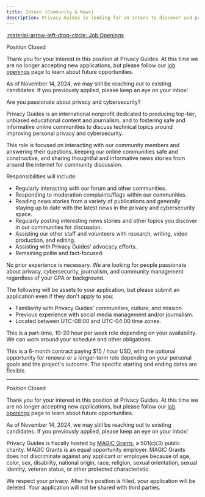 ```yaml
---
title: Intern (Community & News)
description: Privacy Guides is looking for an intern to discover and promote relevant news content on our platform, and to moderate and engage with our online communities.
---
```


[:material-arrow-left-drop-circle: Job Openings](../jobs.md)

<div class="admonition info" markdown>
<p class="admonition-title">Position Closed</p>

Thank you for your interest in this position at Privacy Guides. At this time we are no longer accepting new applications, but please follow our [job openings](../jobs.md) page to learn about future opportunities.

As of November 14, 2024, we may still be reaching out to existing candidates. If you previously applied, please keep an eye on your inbox!

</div>

Are you passionate about privacy and cybersecurity?

Privacy Guides is an international nonprofit dedicated to producing top-tier, unbiased educational content and journalism, and to fostering safe and informative online communities to discuss technical topics around improving personal privacy and cybersecurity.

This role is focused on interacting with our community members and answering their questions, keeping our online communities safe and constructive, and sharing thoughtful and informative news stories from around the internet for community discussion.

Responsibilities will include:

- Regularly interacting with our forum and other communities.
- Responding to moderation complaints/flags within our communities.
- Reading news stories from a variety of publications and generally staying up to date with the latest news in the privacy and cybersecurity space.
- Regularly posting interesting news stories and other topics you discover in our communities for discussion.
- Assisting our other staff and volunteers with research, writing, video production, and editing.
- Assisting with Privacy Guides' advocacy efforts.
- Remaining polite and fact-focused.

No prior experience is necessary. We are looking for people passionate about privacy, cybersecurity, journalism, and community management regardless of your GPA or background.

The following will be assets to your application, but please submit an application even if they don't apply to you:

- Familiarity with Privacy Guides' communities, culture, and mission.
- Previous experience with social media management and/or journalism.
- Located between UTC-08:00 and UTC-04:00 time zones.

This is a part-time, 10-20 hour per week role depending on your availability. We can work around your schedule and other obligations.

This is a 6-month contract paying $15 / hour USD, with the optional opportunity for renewal or a longer-term role depending on your personal goals and the project's outcome. The specific starting and ending dates are flexible.

---

<div class="admonition info" markdown>
<p class="admonition-title">Position Closed</p>

Thank you for your interest in this position at Privacy Guides. At this time we are no longer accepting new applications, but please follow our [job openings](../jobs.md) page to learn about future opportunities.

As of November 14, 2024, we may still be reaching out to existing candidates. If you previously applied, please keep an eye on your inbox!

</div>

Privacy Guides is fiscally hosted by [MAGIC Grants](https://magicgrants.org), a 501(c)(3) public charity. MAGIC Grants is an equal opportunity employer. MAGIC Grants does not discriminate against any applicant or employee because of age, color, sex, disability, national origin, race, religion, sexual orientation, sexual identity, veteran status, or other protected characteristic.

We respect your privacy. After this position is filled, your application will be deleted. Your application will not be shared with third parties.
